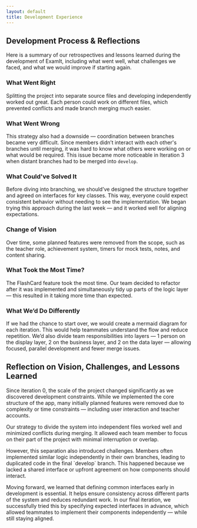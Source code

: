 ```yaml
---
layout: default
title: Development Experience
---
```


<section class="info-card focus-card">
  <h2>Development Process & Reflections</h2>
  <p>Here is a summary of our retrospectives and lessons learned during the development of ExamIt, including what went well, what challenges we faced, and what we would improve if starting again.</p>
</section>

<section class="reflection-cards">

  <div class="reflection-card">
    <h3> What Went Right</h3>
    <p>Splitting the project into separate source files and developing independently worked out great. Each person could work on different files, which prevented conflicts and made branch merging much easier.</p>
  </div>

  <div class="reflection-card">
    <h3> What Went Wrong</h3>
    <p>This strategy also had a downside — coordination between branches became very difficult. Since members didn’t interact with each other's branches until merging, it was hard to know what others were working on or what would be required. This issue became more noticeable in Iteration 3 when distant branches had to be merged into <code>develop</code>.</p>
  </div>

  <div class="reflection-card">
    <h3> What Could've Solved It</h3>
    <p>Before diving into branching, we should’ve designed the structure together and agreed on interfaces for key classes. This way, everyone could expect consistent behavior without needing to see the implementation. We began trying this approach during the last week — and it worked well for aligning expectations.</p>
  </div>

  <div class="reflection-card">
    <h3> Change of Vision</h3>
    <p>Over time, some planned features were removed from the scope, such as the teacher role, achievement system, timers for mock tests, notes, and content sharing.</p>
  </div>

  <div class="reflection-card">
    <h3> What Took the Most Time?</h3>
    <p>The FlashCard feature took the most time. Our team decided to refactor after it was implemented and simultaneously tidy up parts of the logic layer — this resulted in it taking more time than expected.</p>
  </div>

  <div class="reflection-card">
    <h3> What We’d Do Differently</h3>
    <p>If we had the chance to start over, we would create a mermaid diagram for each iteration. This would help teammates understand the flow and reduce repetition. We’d also divide team responsibilities into layers — 1 person on the display layer, 2 on the business layer, and 2 on the data layer — allowing focused, parallel development and fewer merge issues.</p>
  </div>

</section>

<section class="info-card wide-reflection-card">
  <h2>Reflection on Vision, Challenges, and Lessons Learned</h2>
  <p>
    Since iteration 0, the scale of the project changed significantly as we discovered development constraints. While we implemented the core structure of the app, many initially planned features were removed due to complexity or time constraints — including user interaction and teacher accounts.
  </p>

  <p>
    Our strategy to divide the system into independent files worked well and minimized conflicts during merging. It allowed each team member to focus on their part of the project with minimal interruption or overlap.
  </p>

  <p>
    However, this separation also introduced challenges. Members often implemented similar logic independently in their own branches, leading to duplicated code in the final `develop` branch. This happened because we lacked a shared interface or upfront agreement on how components should interact.
  </p>

  <p>
    Moving forward, we learned that defining common interfaces early in development is essential. It helps ensure consistency across different parts of the system and reduces redundant work. In our final iteration, we successfully tried this by specifying expected interfaces in advance, which allowed teammates to implement their components independently — while still staying aligned.
  </p>
</section>

<!-- #### What Could Have Been Done to Solve This
Before digging into branches, we should design the structure together and come up with interfaces for the classes. This way we can always expect certain behaviours from classes that are designed by others without seeing the actual code. This strategy was being tried during the last week and it worked as a great explanation to tell people what the requirements are for their classes.

### Reflections from Retrospectives
- Sprint reviews helped us continuously refine our work.
- Regular stand-ups kept everyone aligned.
- Better task estimation is a priority for future projects.

### Other Technologies Used
- Markwon: A markdown formatter native to android. Allowed us to develop markdown formatted Study Guides. Also used to create a formatter for importing flashcards into Study Guides
- Material Design 3: Google's component pack for android development.

### What changed from iteration 0-3

### What we learned about large project development -->